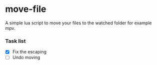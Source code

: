 # move-file
A simple lua script to move your files to the watched folder for example mpv.
### Task list

- [X] Fix the escaping
- [ ] Undo moving 
